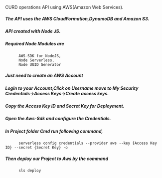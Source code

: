 CURD operations API using AWS(Amazon Web Services).
##### The API uses the AWS CloudFormation,DynamoDB and Amazon S3.
##### API created with Node JS.
##### Required Node Modules are
          AWS-SDK for NodeJS,
          Node Serverless,
          Node UUID Generator
##### Just need to create an AWS Account 
##### Login to your Account,Click on Username move to My Security Credentials->Access Keys->Create access keys.
##### Copy the Access Key ID and Secret Key for Deployment.

##### Open the Aws-Sdk and configure the Credentials.
##### In Project folder Cmd run following command,
          serverless config credentials --provider aws --key {Access Key ID} --secret {Secret Key} -o
##### Then deploy our Project to Aws by the command
          sls deploy
          
